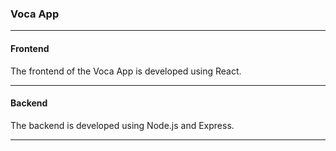 ### Voca App

---

#### Frontend
The frontend of the Voca App is developed using React.

---

#### Backend
The backend is developed using Node.js and Express.

---
